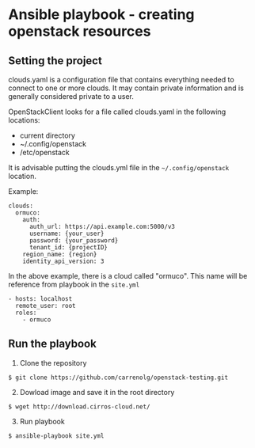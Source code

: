 # Ansible playbook - creating openstack resources


## Setting the project

clouds.yaml is a configuration file that contains everything needed to connect to one or more clouds. It may contain private information and is generally considered private to a user.

OpenStackClient looks for a file called clouds.yaml in the following locations:

- current directory
- ~/.config/openstack
- /etc/openstack

It is advisable putting the clouds.yml file in the `~/.config/openstack` location.

Example:
```
clouds:
  ormuco:
    auth:
      auth_url: https://api.example.com:5000/v3
      username: {your_user}
      password: {your_password}
      tenant_id: {projectID}
    region_name: {region}
    identity_api_version: 3
```
In the above example, there is a cloud called "ormuco". This name will be reference from playbook in the `site.yml`

```
- hosts: localhost
  remote_user: root
  roles:
    - ormuco
```

## Run the playbook

1. Clone the repository
```
$ git clone https://github.com/carrenolg/openstack-testing.git
```

2. Dowload image and save it in the root directory
```
$ wget http://download.cirros-cloud.net/
```

3. Run playbook 

```
$ ansible-playbook site.yml
```

